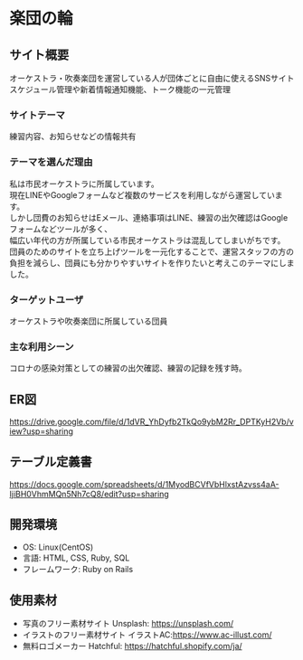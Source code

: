 # 楽団の輪

## サイト概要
オーケストラ・吹奏楽団を運営している人が団体ごとに自由に使えるSNSサイト<br>
スケジュール管理や新着情報通知機能、トーク機能の一元管理


### サイトテーマ
練習内容、お知らせなどの情報共有

### テーマを選んだ理由
私は市民オーケストラに所属しています。<br>
現在LINEやGoogleフォームなど複数のサービスを利用しながら運営しています。<br>
しかし団費のお知らせはEメール、連絡事項はLINE、練習の出欠確認はGoogleフォームなどツールが多く、<br>
幅広い年代の方が所属している市民オーケストラは混乱してしまいがちです。<br>
団員のためのサイトを立ち上げツールを一元化することで、運営スタッフの方の負担を減らし、団員にも分かりやすいサイトを作りたいと考えこのテーマにしました。


### ターゲットユーザ
オーケストラや吹奏楽団に所属している団員

### 主な利用シーン
コロナの感染対策としての練習の出欠確認、練習の記録を残す時。

## ER図
https://drive.google.com/file/d/1dVR_YhDyfb2TkQo9ybM2Rr_DPTKyH2Vb/view?usp=sharing

## テーブル定義書
https://docs.google.com/spreadsheets/d/1MyodBCVfVbHlxstAzvss4aA-IjiBH0VhmMQn5Nh7cQ8/edit?usp=sharing

## 開発環境
- OS: Linux(CentOS)
- 言語: HTML, CSS, Ruby, SQL
- フレームワーク: Ruby on Rails

## 使用素材
- 写真のフリー素材サイト Unsplash: https://unsplash.com/
- イラストのフリー素材サイト イラストAC:https://www.ac-illust.com/
- 無料ロゴメーカー Hatchful: https://hatchful.shopify.com/ja/